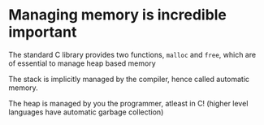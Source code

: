 # Managing memory is incredible important

The standard C library provides two functions, `malloc` and `free`, which are of essential to manage heap based memory

The stack is implicitly managed by the compiler, hence called automatic memory.

The heap is managed by you the programmer, atleast in C! (higher level languages have automatic garbage collection)


